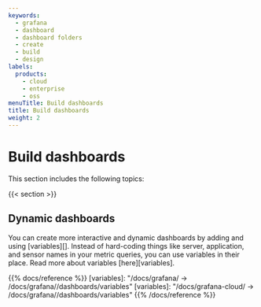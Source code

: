 ```yaml
---
keywords:
  - grafana
  - dashboard
  - dashboard folders
  - create
  - build
  - design
labels:
  products:
    - cloud
    - enterprise
    - oss
menuTitle: Build dashboards
title: Build dashboards
weight: 2
---
```


# Build dashboards

This section includes the following topics:

{{< section >}}

## Dynamic dashboards

You can create more interactive and dynamic dashboards by adding and using [variables][]. Instead of hard-coding things like server, application, and sensor names in your metric queries, you can use variables in their place. Read more about variables [here][variables].

{{% docs/reference %}}
[variables]: "/docs/grafana/ -> /docs/grafana/<GRAFANA VERSION>/dashboards/variables"
[variables]: "/docs/grafana-cloud/ -> /docs/grafana/<GRAFANA VERSION>/dashboards/variables"
{{% /docs/reference %}}
